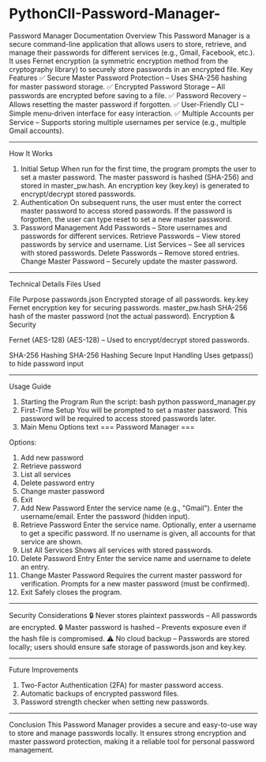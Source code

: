 # PythonClI-Password-Manager-
Password Manager Documentation
Overview
This Password Manager is a secure command-line application that allows users to store, retrieve, and manage their passwords for different services (e.g., Gmail, Facebook, etc.). It uses Fernet encryption (a symmetric encryption method from the cryptography library) to securely store passwords in an encrypted file.
Key Features
✅ Secure Master Password Protection – Uses SHA-256 hashing for master password storage.
✅ Encrypted Password Storage – All passwords are encrypted before saving to a file.
✅ Password Recovery – Allows resetting the master password if forgotten.
✅ User-Friendly CLI – Simple menu-driven interface for easy interaction.
✅ Multiple Accounts per Service – Supports storing multiple usernames per service (e.g., multiple Gmail accounts).
________________________________________
How It Works
1. Initial Setup
When run for the first time, the program prompts the user to set a master password.
The master password is hashed (SHA-256) and stored in master_pw.hash.
An encryption key (key.key) is generated to encrypt/decrypt stored passwords.
2. Authentication
On subsequent runs, the user must enter the correct master password to access stored passwords.
If the password is forgotten, the user can type reset to set a new master password.
3. Password Management
Add Passwords – Store usernames and passwords for different services.
Retrieve Passwords – View stored passwords by service and username.
List Services – See all services with stored passwords.
Delete Passwords – Remove stored entries.
Change Master Password – Securely update the master password.
________________________________________


Technical Details
Files Used

File	Purpose
passwords.json	Encrypted storage of all passwords.
key.key	Fernet encryption key for securing passwords.
master_pw.hash	SHA-256 hash of the master password (not the actual password).
Encryption & Security

Fernet (AES-128)	(AES-128) – Used to encrypt/decrypt stored passwords.

SHA-256 Hashing	SHA-256 Hashing
Secure Input Handling	Uses getpass() to hide password input

________________________________________
Usage Guide
1. Starting the Program
Run the script:
bash
python password_manager.py
2. First-Time Setup
You will be prompted to set a master password.
This password will be required to access stored passwords later.
3. Main Menu Options
text
=== Password Manager ===

Options:
1. Add new password
2. Retrieve password
3. List all services
4. Delete password entry
5. Change master password
6. Exit
1. Add New Password
Enter the service name (e.g., "Gmail").
Enter the username/email.
Enter the password (hidden input).
2. Retrieve Password
Enter the service name.
Optionally, enter a username to get a specific password.
If no username is given, all accounts for that service are shown.
3. List All Services
Shows all services with stored passwords.
4. Delete Password Entry
Enter the service name and username to delete an entry.
5. Change Master Password
Requires the current master password for verification.
Prompts for a new master password (must be confirmed).
6. Exit
Safely closes the program.
________________________________________
Security Considerations
🔒 Never stores plaintext passwords – All passwords are encrypted.
🔒 Master password is hashed – Prevents exposure even if the hash file is compromised.
⚠ No cloud backup – Passwords are stored locally; users should ensure safe storage of passwords.json and key.key.
________________________________________
Future Improvements
1.	Two-Factor Authentication (2FA) for master password access.
2.	Automatic backups of encrypted password files.
3.	Password strength checker when setting new passwords.
________________________________________
Conclusion
This Password Manager provides a secure and easy-to-use way to store and manage passwords locally. It ensures strong encryption and master password protection, making it a reliable tool for personal password management.

